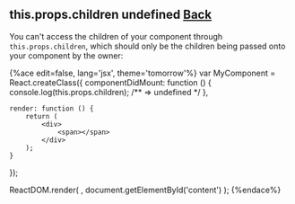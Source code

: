 ## this.props.children undefined [Back](./../react.md)

You can't access the children of your component through `this.props.children`, which should only be the children being passed onto your component by the owner:

{%ace edit=false, lang='jsx', theme='tomorrow'%}
var MyComponent = React.createClass({
    componentDidMount: function () {
        console.log(this.props.children);   /** => undefined */
    },

    render: function () {
        return (
            <div>
                <span></span>
            </div>
        );
    }
});

ReactDOM.render(
    <MyComponent />,
    document.getElementById('content')
);
{%endace%}
